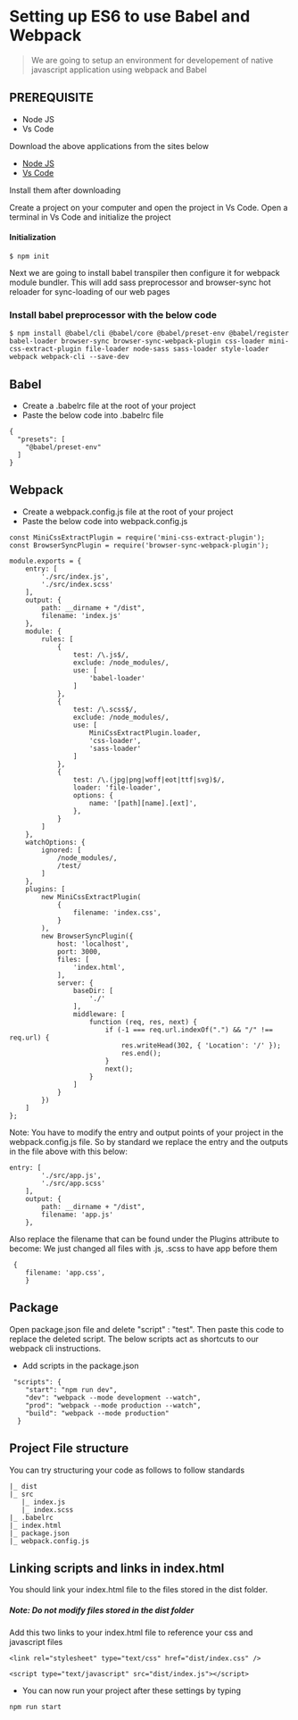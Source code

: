 # Setting up ES6 to use Babel and Webpack
> We are going to setup an environment for developement of native javascript application
using webpack and Babel

## PREREQUISITE

* Node JS
* Vs Code

Download the above applications from the sites below
* [Node JS](https://nodejs.org/en/download/)
* [Vs Code](https://code.visualstudio.com/Download)

Install them after downloading

Create a project on your computer and open the project in Vs Code.
Open a terminal in Vs Code and initialize the project

#### Initialization

```npm 
$ npm init
```
Next we are going to install babel transpiler then configure it for webpack module bundler. 
This will add sass preprocessor and browser-sync hot reloader for sync-loading of our web pages

### Install babel preprocessor with the below code

```
$ npm install @babel/cli @babel/core @babel/preset-env @babel/register babel-loader browser-sync browser-sync-webpack-plugin css-loader mini-css-extract-plugin file-loader node-sass sass-loader style-loader webpack webpack-cli --save-dev
```
## Babel

* Create a .babelrc file at the root of your project
* Paste the below code into .babelrc file

```
{
  "presets": [
    "@babel/preset-env"
  ]
}
```

## Webpack

* Create a webpack.config.js file at the root of your project
* Paste the below code into webpack.config.js

```
const MiniCssExtractPlugin = require('mini-css-extract-plugin');
const BrowserSyncPlugin = require('browser-sync-webpack-plugin');

module.exports = {
    entry: [
        './src/index.js',
        './src/index.scss'
    ],
    output: {
        path: __dirname + "/dist",
        filename: 'index.js'
    },
    module: {
        rules: [
            {
                test: /\.js$/,
                exclude: /node_modules/,
                use: [
                    'babel-loader'
                ]
            },
            {
                test: /\.scss$/,
                exclude: /node_modules/,
                use: [
                    MiniCssExtractPlugin.loader,
                    'css-loader',
                    'sass-loader'
                ]
            },
            {
                test: /\.(jpg|png|woff|eot|ttf|svg)$/,
                loader: 'file-loader',
                options: {
                    name: '[path][name].[ext]',
                },
            }
        ]
    },
    watchOptions: {
        ignored: [
            /node_modules/,
            /test/
        ]
    },
    plugins: [
        new MiniCssExtractPlugin(
            {
                filename: 'index.css',
            }
        ),
        new BrowserSyncPlugin({
            host: 'localhost',
            port: 3000,
            files: [
                'index.html',
            ],
            server: {
                baseDir: [
                    './'
                ],
                middleware: [
                    function (req, res, next) {
                        if (-1 === req.url.indexOf(".") && "/" !== req.url) {
                            res.writeHead(302, { 'Location': '/' });
                            res.end();
                        }
                        next();
                    }
                ]
            }
        })
    ]
};

```
Note: You have to modify the entry and output points of your project in the webpack.config.js file.
So by standard we replace the entry and the outputs in the file above with this below:

```
entry: [
        './src/app.js',
        './src/app.scss'
    ],
    output: {
        path: __dirname + "/dist",
        filename: 'app.js'
    },
```

Also replace the filename that can be found under the Plugins attribute to become:
We just changed all files with .js, .scss to have app before them

```
 {
    filename: 'app.css',
    }
```

## Package
Open package.json file and delete "script" : "test".
Then paste this code to replace the deleted script.
The below scripts act as shortcuts to our webpack cli instructions.

* Add scripts in the package.json

```
 "scripts": {
    "start": "npm run dev",
    "dev": "webpack --mode development --watch",
    "prod": "webpack --mode production --watch",
    "build": "webpack --mode production"
  }
```
## Project File structure

You can try structuring your code as follows to follow standards

```
|_ dist
|_ src
   |_ index.js
   |_ index.scss
|_ .babelrc
|_ index.html
|_ package.json
|_ webpack.config.js
```
  
## Linking scripts  and links in index.html
You should link your index.html file to the files stored in the dist folder.

##### Note: Do not modify files stored in the dist folder
 Add this two links to your index.html file to reference your css and javascript files

```
<link rel="stylesheet" type="text/css" href="dist/index.css" />

<script type="text/javascript" src="dist/index.js"></script>
```

* You can now run your project after these settings by typing

```
npm run start
```
